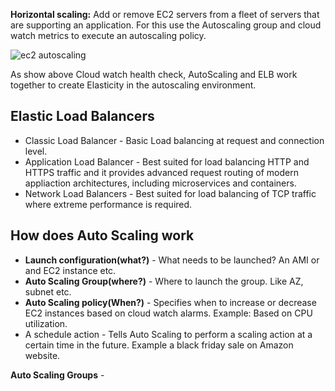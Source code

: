 **Horizontal scaling:** Add or remove EC2 servers from a fleet of servers that are supporting an application. For this use the Autoscaling group and cloud watch metrics to execute an autoscaling policy.

![ec2 autoscaling](https://user-images.githubusercontent.com/6800366/37917259-8ba1fc16-313b-11e8-8917-06ebf05cad90.PNG)

As show above Cloud watch health check, AutoScaling and ELB work together to create Elasticity in the autoscaling environment.

## Elastic Load Balancers
* Classic Load Balancer - Basic Load balancing at request and connection level.
* Application Load Balancer - Best suited for load balancing HTTP and HTTPS traffic and it provides advanced request routing of modern appliaction architectures, including microservices and containers.
* Network Load Balancers - Best suited for load balancing of TCP traffic where extreme performance is required.

## How does Auto Scaling work 

* **Launch configuration(what?)** - What needs to be launched? An AMI or and EC2 instance etc.
* **Auto Scaling Group(where?)** - Where to launch the group. Like AZ, subnet etc.
* **Auto Scaling policy(When?)** - Specifies when to increase or decrease EC2 instances based on cloud watch alarms. Example: Based on CPU utilization.
* A schedule action - Tells Auto Scaling to perform a scaling action at a certain time in the future. Example a black friday sale on Amazon website.

**Auto Scaling Groups**  - 
